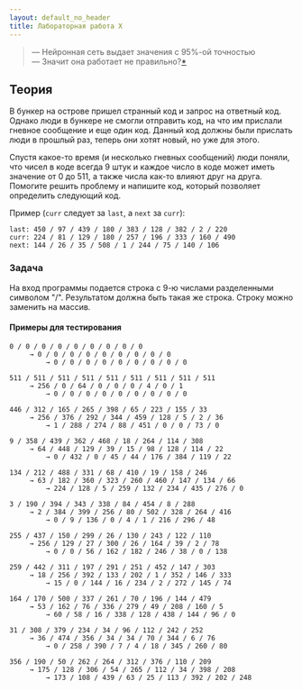 ```yaml
---
layout: default_no_header
title: Лабораторная работа X
---
```


> — Нейронная сеть выдает значения с 95%-ой точностью  
> — Значит она работает не правильно?[*]({{site.baseurl}}/resources/labs/lab-x/01_demotivator.png)

## Теория

В бункер на острове пришел странный код и запрос на ответный код. Однако люди в бункере не смогли отправить код, 
на что им прислали гневное сообщение и еще один код. Данный код должны были прислать люди в прошлый раз, теперь они хотят 
новый, но уже для этого. 

Спустя какое-то время (и несколько гневных сообщений) люди поняли, что чисел в коде всегда 9 штук и каждое число в коде 
может иметь значение от 0 до 511, а также числа как-то влияют друг на друга. Помогите решить проблему и напишите код, который позволяет определить следующий код.

Пример (`curr` следует за `last`, а `next` за `curr`):
```
last: 450 / 97 / 439 / 180 / 383 / 128 / 382 / 2 / 220
curr: 224 / 81 / 129 / 180 / 257 / 196 / 333 / 160 / 490
next: 144 / 26 / 35 / 508 / 1 / 244 / 75 / 140 / 106
```

### Задача

На вход программы подается строка с 9-ю числами разделенными символом "/". Результатом должна быть
такая же строка. Строку можно заменить на массив.

#### Примеры для тестирования

```
0 / 0 / 0 / 0 / 0 / 0 / 0 / 0 / 0
     → 0 / 0 / 0 / 0 / 0 / 0 / 0 / 0 / 0
         → 0 / 0 / 0 / 0 / 0 / 0 / 0 / 0 / 0
```
```
511 / 511 / 511 / 511 / 511 / 511 / 511 / 511 / 511
     → 256 / 0 / 64 / 0 / 0 / 0 / 4 / 0 / 1
         → 0 / 0 / 0 / 0 / 0 / 0 / 0 / 0 / 0
```
```
446 / 312 / 165 / 265 / 398 / 65 / 223 / 155 / 33
     → 256 / 376 / 292 / 344 / 459 / 128 / 5 / 2 / 36
         → 1 / 288 / 274 / 88 / 451 / 0 / 0 / 73 / 0
```
```
9 / 358 / 439 / 362 / 468 / 18 / 264 / 114 / 308
     → 64 / 448 / 129 / 39 / 15 / 98 / 128 / 114 / 22
         → 0 / 432 / 0 / 45 / 44 / 176 / 384 / 119 / 22
```
```
134 / 212 / 488 / 331 / 68 / 410 / 19 / 158 / 246
     → 63 / 182 / 360 / 323 / 260 / 460 / 147 / 134 / 66
         → 224 / 128 / 5 / 259 / 132 / 234 / 435 / 276 / 0
```
```
3 / 190 / 394 / 343 / 338 / 84 / 454 / 8 / 288
     → 2 / 384 / 399 / 256 / 80 / 502 / 328 / 264 / 416
         → 0 / 9 / 136 / 0 / 4 / 1 / 216 / 296 / 48
```
```
255 / 437 / 150 / 299 / 26 / 130 / 243 / 122 / 110
     → 256 / 129 / 27 / 300 / 26 / 164 / 39 / 2 / 78
         → 0 / 0 / 56 / 162 / 182 / 246 / 38 / 0 / 138
```
```
259 / 442 / 311 / 197 / 291 / 251 / 452 / 147 / 303
     → 18 / 256 / 392 / 133 / 202 / 1 / 352 / 146 / 333
         → 15 / 0 / 144 / 16 / 234 / 2 / 272 / 145 / 74
```
```
164 / 170 / 500 / 337 / 261 / 70 / 196 / 144 / 479
     → 53 / 162 / 76 / 336 / 279 / 49 / 208 / 160 / 5
         → 60 / 58 / 16 / 338 / 128 / 438 / 144 / 96 / 0
```
```
31 / 308 / 379 / 234 / 34 / 96 / 112 / 242 / 252
     → 36 / 474 / 356 / 34 / 34 / 70 / 344 / 6 / 76
         → 0 / 258 / 390 / 7 / 4 / 18 / 345 / 260 / 80
```
```
356 / 190 / 50 / 262 / 264 / 312 / 376 / 110 / 209
     → 175 / 128 / 306 / 54 / 265 / 112 / 34 / 398 / 208
         → 173 / 108 / 439 / 63 / 25 / 113 / 392 / 202 / 248
```
